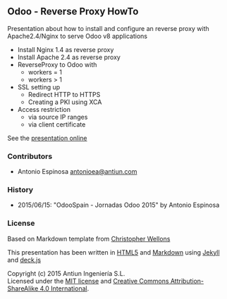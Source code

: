## Odoo - Reverse Proxy HowTo

Presentation about how to install and configure an reverse proxy
with Apache2.4/Nginx to serve Odoo v8 applications

* Install Nginx 1.4 as reverse proxy
* Install Apache 2.4 as reverse proxy
* ReverseProxy to Odoo with
    * workers = 1
    * workers > 1
* SSL setting up
    * Redirect HTTP to HTTPS
    * Creating a PKI using XCA
* Access restriction
    * via source IP ranges
    * via client certificate

See the [presentation online](http://antiun.github.io/odoo-reverse-proxy-howto)


### Contributors

* Antonio Espinosa <antonioea@antiun.com>


### History

* 2015/06/15: "OdooSpain - Jornadas Odoo 2015" by Antonio Espinosa


### License

Based on Markdown template from [Christopher Wellons](https://github.com/skeeto)

This presentation has been written in [HTML5](http://www.w3.org/TR/html5/) and
[Markdown](http://daringfireball.net/projects/markdown/) using
[Jekyll](http://jekyllrb.com/) and
[deck.js](http://imakewebthings.com/deck.js/)

Copyright (c) 2015 Antiun Ingeniería S.L.<br>
Licensed under the [MIT license](http://opensource.org/licenses/MIT) and
[Creative Commons Attribution-ShareAlike 4.0 International](https://creativecommons.org/licenses/by-sa/4.0/).


